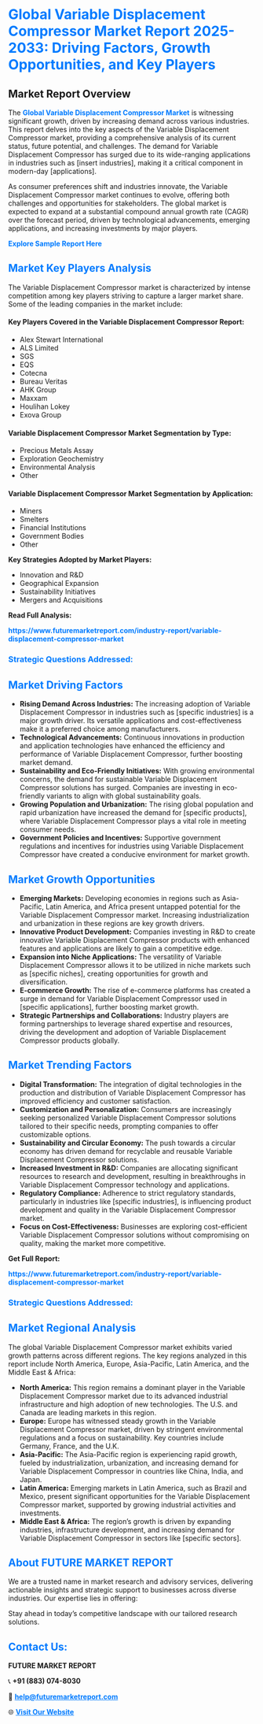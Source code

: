 <h1 style="color: #007BFF;">Global Variable Displacement Compressor Market Report 2025-2033: Driving Factors, Growth Opportunities, and Key Players</h1>

<section id="overview">
<h2>Market Report Overview</h2>
<p>The <a href="https://www.futuremarketreport.com/industry-report/variable-displacement-compressor-market" style="color: #007BFF; text-decoration: none;"><strong>Global Variable Displacement Compressor Market</strong></a> is witnessing significant growth, driven by increasing demand across various industries. This report delves into the key aspects of the Variable Displacement Compressor market, providing a comprehensive analysis of its current status, future potential, and challenges. The demand for Variable Displacement Compressor has surged due to its wide-ranging applications in industries such as [insert industries], making it a critical component in modern-day [applications].</p>
<p>As consumer preferences shift and industries innovate, the Variable Displacement Compressor market continues to evolve, offering both challenges and opportunities for stakeholders. The global market is expected to expand at a substantial compound annual growth rate (CAGR) over the forecast period, driven by technological advancements, emerging applications, and increasing investments by major players.</p>
</section>

<section id="overview">
<p><a href="https://www.futuremarketreport.com/request-sample/reportId=35109" style="color: #007BFF; text-decoration: none;"><strong>Explore Sample Report Here</strong></a></p>
</section>

<section id="key-players">
<h2 style="color: #007BFF;">Market Key Players Analysis</h2>
<p>The Variable Displacement Compressor market is characterized by intense competition among key players striving to capture a larger market share. Some of the leading companies in the market include:</p>
<h4>Key Players Covered in the Variable Displacement Compressor Report:</h4>
<ul><li>Alex Stewart International</li><li>ALS Limited</li><li>SGS</li><li>EQS</li><li>Cotecna</li><li>Bureau Veritas</li><li>AHK Group</li><li>Maxxam</li><li>Houlihan Lokey</li><li>Exova Group</li></ul>
<h4>Variable Displacement Compressor Market Segmentation by Type:</h4>
<ul><li>Precious Metals Assay</li><li>Exploration Geochemistry</li><li>Environmental Analysis</li><li>Other</li></ul>

<h4>Variable Displacement Compressor Market Segmentation by Application:</h4>
<ul><li>Miners</li><li>Smelters</li><li>Financial Institutions</li><li>Government Bodies</li><li>Other</li></ul>
<p><strong>Key Strategies Adopted by Market Players:</strong></p>
<ul>
<li>Innovation and R&D</li>
<li>Geographical Expansion</li>
<li>Sustainability Initiatives</li>
<li>Mergers and Acquisitions</li>
</ul>
</section>

<section>
<p><strong>Read Full Analysis: </strong></p><a href="https://www.futuremarketreport.com/industry-report/variable-displacement-compressor-market" style="color: #007BFF; text-decoration: none;"><strong>https://www.futuremarketreport.com/industry-report/variable-displacement-compressor-market</strong></a>
<h3 style="color: #007BFF;">Strategic Questions Addressed:</h3>
</section>

<section id="driving-factors">
<h2 style="color: #007BFF;">Market Driving Factors</h2>
<ul>
<li><strong>Rising Demand Across Industries:</strong> The increasing adoption of Variable Displacement Compressor in industries such as [specific industries] is a major growth driver. Its versatile applications and cost-effectiveness make it a preferred choice among manufacturers.</li>
<li><strong>Technological Advancements:</strong> Continuous innovations in production and application technologies have enhanced the efficiency and performance of Variable Displacement Compressor, further boosting market demand.</li>
<li><strong>Sustainability and Eco-Friendly Initiatives:</strong> With growing environmental concerns, the demand for sustainable Variable Displacement Compressor solutions has surged. Companies are investing in eco-friendly variants to align with global sustainability goals.</li>
<li><strong>Growing Population and Urbanization:</strong> The rising global population and rapid urbanization have increased the demand for [specific products], where Variable Displacement Compressor plays a vital role in meeting consumer needs.</li>
<li><strong>Government Policies and Incentives:</strong> Supportive government regulations and incentives for industries using Variable Displacement Compressor have created a conducive environment for market growth.</li>
</ul>
</section>

<section id="growth-opportunities">
<h2 style="color: #007BFF;">Market Growth Opportunities</h2>
<ul>
<li><strong>Emerging Markets:</strong> Developing economies in regions such as Asia-Pacific, Latin America, and Africa present untapped potential for the Variable Displacement Compressor market. Increasing industrialization and urbanization in these regions are key growth drivers.</li>
<li><strong>Innovative Product Development:</strong> Companies investing in R&D to create innovative Variable Displacement Compressor products with enhanced features and applications are likely to gain a competitive edge.</li>
<li><strong>Expansion into Niche Applications:</strong> The versatility of Variable Displacement Compressor allows it to be utilized in niche markets such as [specific niches], creating opportunities for growth and diversification.</li>
<li><strong>E-commerce Growth:</strong> The rise of e-commerce platforms has created a surge in demand for Variable Displacement Compressor used in [specific applications], further boosting market growth.</li>
<li><strong>Strategic Partnerships and Collaborations:</strong> Industry players are forming partnerships to leverage shared expertise and resources, driving the development and adoption of Variable Displacement Compressor products globally.</li>
</ul>
</section>

<section id="trending-factors">
<h2 style="color: #007BFF;">Market Trending Factors</h2>
<ul>
<li><strong>Digital Transformation:</strong> The integration of digital technologies in the production and distribution of Variable Displacement Compressor has improved efficiency and customer satisfaction.</li>
<li><strong>Customization and Personalization:</strong> Consumers are increasingly seeking personalized Variable Displacement Compressor solutions tailored to their specific needs, prompting companies to offer customizable options.</li>
<li><strong>Sustainability and Circular Economy:</strong> The push towards a circular economy has driven demand for recyclable and reusable Variable Displacement Compressor solutions.</li>
<li><strong>Increased Investment in R&D:</strong> Companies are allocating significant resources to research and development, resulting in breakthroughs in Variable Displacement Compressor technology and applications.</li>
<li><strong>Regulatory Compliance:</strong> Adherence to strict regulatory standards, particularly in industries like [specific industries], is influencing product development and quality in the Variable Displacement Compressor market.</li>
<li><strong>Focus on Cost-Effectiveness:</strong> Businesses are exploring cost-efficient Variable Displacement Compressor solutions without compromising on quality, making the market more competitive.</li>
</ul>
</section>

<section>
<p><strong>Get Full Report: </strong></p><a href="https://www.futuremarketreport.com/industry-report/variable-displacement-compressor-market" style="color: #007BFF; text-decoration: none;"><strong>https://www.futuremarketreport.com/industry-report/variable-displacement-compressor-market</strong></a>
<h3 style="color: #007BFF;">Strategic Questions Addressed:</h3>
</section>


<section id="regional-analysis">
<h2 style="color: #007BFF;">Market Regional Analysis</h2>
<p>The global Variable Displacement Compressor market exhibits varied growth patterns across different regions. The key regions analyzed in this report include North America, Europe, Asia-Pacific, Latin America, and the Middle East & Africa:</p>
<ul>
<li><strong>North America:</strong> This region remains a dominant player in the Variable Displacement Compressor market due to its advanced industrial infrastructure and high adoption of new technologies. The U.S. and Canada are leading markets in this region.</li>
<li><strong>Europe:</strong> Europe has witnessed steady growth in the Variable Displacement Compressor market, driven by stringent environmental regulations and a focus on sustainability. Key countries include Germany, France, and the U.K.</li>
<li><strong>Asia-Pacific:</strong> The Asia-Pacific region is experiencing rapid growth, fueled by industrialization, urbanization, and increasing demand for Variable Displacement Compressor in countries like China, India, and Japan.</li>
<li><strong>Latin America:</strong> Emerging markets in Latin America, such as Brazil and Mexico, present significant opportunities for the Variable Displacement Compressor market, supported by growing industrial activities and investments.</li>
<li><strong>Middle East & Africa:</strong> The region’s growth is driven by expanding industries, infrastructure development, and increasing demand for Variable Displacement Compressor in sectors like [specific sectors].</li>
</ul>
</section>

<footer>
<h2 style="color: #007BFF;">About FUTURE MARKET REPORT</h2>
<p>We are a trusted name in market research and advisory services, delivering actionable insights and strategic support to businesses across diverse industries. Our expertise lies in offering:</p>

<p>Stay ahead in today’s competitive landscape with our tailored research solutions.</p>

<h2 style="color: #007BFF;">Contact Us:</h2>
<p><strong>FUTURE MARKET REPORT</strong></p>
<p>📞 <strong>+91 (883) 074-8030</strong></p>
<p>📧 <strong><a href="mailto:help@futuremarketreport.com" style="color: #007BFF;">help@futuremarketreport.com</a></strong></p>
<p>🌐 <strong><a href="https://www.futuremarketreport.com/" style="color: #007BFF;">Visit Our Website</a></strong></p>
</footer>